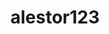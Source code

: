 ---
title: alestor123
github: https://github.com/alestor123
mode: dark
transition: 3s
archetype:
  - Little Bit of Everything
---